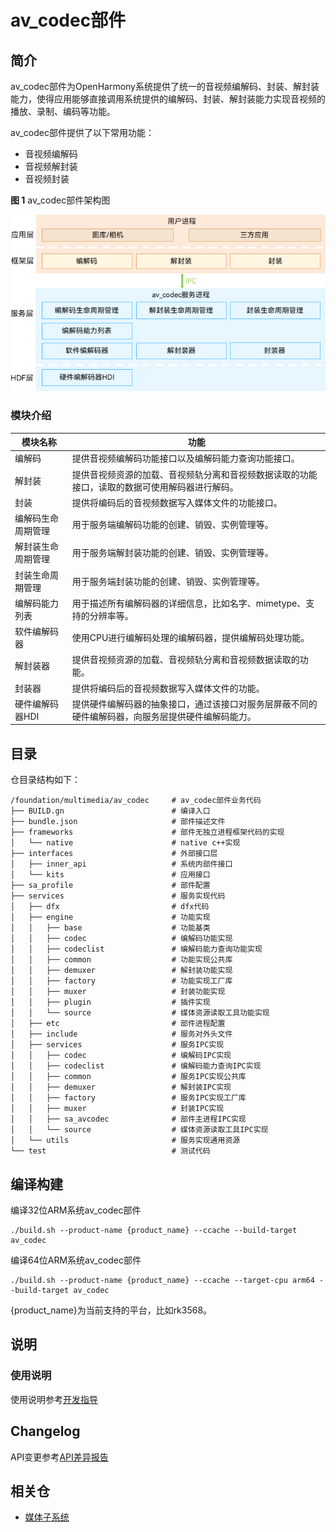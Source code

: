 # av_codec部件


## 简介

av_codec部件为OpenHarmony系统提供了统一的音视频编解码、封装、解封装能力，使得应用能够直接调用系统提供的编解码、封装、解封装能力实现音视频的播放、录制、编码等功能。

av_codec部件提供了以下常用功能：
- 音视频编解码
- 音视频解封装
- 音视频封装

**图 1** av_codec部件架构图

![av_codec部件架构图](figures/framework-image-zh_CN.png)

### 模块介绍
| 模块名称 | 功能 |
| -------- | -------- |
| 编解码 | 提供音视频编解码功能接口以及编解码能力查询功能接口。 |
| 解封装 | 提供音视频资源的加载、音视频轨分离和音视频数据读取的功能接口，读取的数据可使用解码器进行解码。 |
| 封装 | 提供将编码后的音视频数据写入媒体文件的功能接口。 |
| 编解码生命周期管理 | 用于服务端编解码功能的创建、销毁、实例管理等。 |
| 解封装生命周期管理 | 用于服务端解封装功能的创建、销毁、实例管理等。 |
| 封装生命周期管理 | 用于服务端封装功能的创建、销毁、实例管理等。 |
| 编解码能力列表 | 用于描述所有编解码器的详细信息，比如名字、mimetype、支持的分辨率等。 |
| 软件编解码器 | 使用CPU进行编解码处理的编解码器，提供编解码处理功能。 |
| 解封装器 | 提供音视频资源的加载、音视频轨分离和音视频数据读取的功能。 |
| 封装器 | 提供将编码后的音视频数据写入媒体文件的功能。 |
| 硬件编解码器HDI | 提供硬件编解码器的抽象接口，通过该接口对服务层屏蔽不同的硬件编解码器，向服务层提供硬件编解码能力。 |


## 目录

仓目录结构如下：

```
/foundation/multimedia/av_codec     # av_codec部件业务代码
├── BUILD.gn                        # 编译入口
├── bundle.json                     # 部件描述文件
├── frameworks                      # 部件无独立进程框架代码的实现
│   └── native                      # native c++实现
├── interfaces                      # 外部接口层
│   ├── inner_api                   # 系统内部件接口
│   └── kits                        # 应用接口
├── sa_profile                      # 部件配置
├── services                        # 服务实现代码
│   ├── dfx                         # dfx代码
│   ├── engine                      # 功能实现
│   │   ├── base                    # 功能基类
│   │   ├── codec                   # 编解码功能实现
│   │   ├── codeclist               # 编解码能力查询功能实现
│   │   ├── common                  # 功能实现公共库
│   │   ├── demuxer                 # 解封装功能实现
│   │   ├── factory                 # 功能实现工厂库
│   │   ├── muxer                   # 封装功能实现
│   │   ├── plugin                  # 插件实现
│   │   └── source                  # 媒体资源读取工具功能实现
│   ├── etc                         # 部件进程配置
│   ├── include                     # 服务对外头文件
│   ├── services                    # 服务IPC实现
│   │   ├── codec                   # 编解码IPC实现
│   │   ├── codeclist               # 编解码能力查询IPC实现
│   │   ├── common                  # 服务IPC实现公共库
│   │   ├── demuxer                 # 解封装IPC实现
│   │   ├── factory                 # 服务IPC实现工厂库
│   │   ├── muxer                   # 封装IPC实现
│   │   ├── sa_avcodec              # 部件主进程IPC实现
│   │   └── source                  # 媒体资源读取工具IPC实现
│   └── utils                       # 服务实现通用资源
└── test                            # 测试代码
```


## 编译构建

编译32位ARM系统av_codec部件
```
./build.sh --product-name {product_name} --ccache --build-target av_codec
```

编译64位ARM系统av_codec部件
```
./build.sh --product-name {product_name} --ccache --target-cpu arm64 --build-target av_codec
```

{product_name}为当前支持的平台，比如rk3568。


## 说明

### 使用说明
使用说明参考[开发指导](./doc/avmuxer-overview.md)


## Changelog
API变更参考[API差异报告](./doc/native-apidiff-4.0.8.1.md)


## 相关仓

- [媒体子系统](https://gitee.com/openharmony/docs/blob/master/zh-cn/readme/%E5%AA%92%E4%BD%93%E5%AD%90%E7%B3%BB%E7%BB%9F.md)